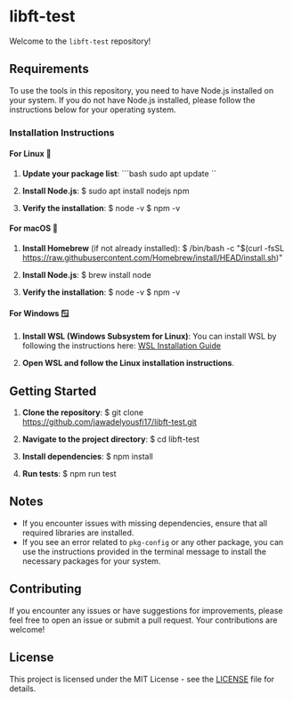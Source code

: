 # libft-test

Welcome to the `libft-test` repository!

## Requirements

To use the tools in this repository, you need to have Node.js installed on your system. If you do not have Node.js installed, please follow the instructions below for your operating system.

### Installation Instructions

#### For Linux 🐧

1. **Update your package list**:
   ```bash sudo apt update ``

2. **Install Node.js**:
   $ sudo apt install nodejs npm

3. **Verify the installation**:
   $ node -v
   $ npm -v

#### For macOS 🍏

1. **Install Homebrew** (if not already installed):
   $ /bin/bash -c "$(curl -fsSL https://raw.githubusercontent.com/Homebrew/install/HEAD/install.sh)"

2. **Install Node.js**:
   $ brew install node

3. **Verify the installation**:
   $ node -v
   $ npm -v

#### For Windows 🪟

1. **Install WSL (Windows Subsystem for Linux)**:
   You can install WSL by following the instructions here: [WSL Installation Guide](https://learn.microsoft.com/en-us/windows/wsl/install)

2. **Open WSL and follow the Linux installation instructions**.

## Getting Started

1. **Clone the repository**:
   $ git clone https://github.com/jawadelyousfi17/libft-test.git

2. **Navigate to the project directory**:
   $ cd libft-test

3. **Install dependencies**:
   $ npm install

4. **Run tests**:
   $ npm run test

## Notes

- If you encounter issues with missing dependencies, ensure that all required libraries are installed.
- If you see an error related to `pkg-config` or any other package, you can use the instructions provided in the terminal message to install the necessary packages for your system.

## Contributing

If you encounter any issues or have suggestions for improvements, please feel free to open an issue or submit a pull request. Your contributions are welcome!

## License

This project is licensed under the MIT License - see the [LICENSE](LICENSE) file for details.
